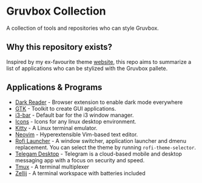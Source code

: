 # Gruvbox Collection
A collection of tools and repositories who can style Gruvbox.

## Why this repository exists?
Inspired by my ex-favourite theme [website](https://draculatheme.com/), this repo aims to summarize a list of applications who can be stylized with the Gruvbox pallete.


## Applications & Programs
- [Dark Reader](https://darkreader.org/) - Browser extension to enable dark mode everywhere
- [GTK](https://github.com/Fausto-Korpsvart/Gruvbox-GTK-Theme) - Toolkit to create GUI applications.
- [i3-bar](https://github.com/a-schaefers/i3-wm-gruvbox-theme) - Default bar for the i3 window manager.
- [Icons](https://github.com/SylEleuth/gruvbox-plus-icon-pack) - Icons for any linux desktop environment.
- [Kitty](https://github.com/wdomitrz/kitty-gruvbox-theme) - A Linux terminal emulator.
- [Neovim](https://github.com/eddyekofo94/gruvbox-flat.nvim) - Hyperextensible Vim-based text editor.
- [Rofi Launcher](https://github.com/davatorium/rofi) - A window switcher, application launcher and dmenu replacement. You can select the theme by running `rofi-theme-selector`.
- [Telegam Desktop](https://github.com/nathanielevan/gruvbox-material-telegram) - Telegram is a cloud-based mobile and desktop messaging app with a focus on security and speed.
- [Tmux](https://github.com/egel/tmux-gruvbox) - A terminal multiplexer
- [Zellij](https://zellij.dev/documentation/theme-gallery.html) - A terminal workspace with batteries included
